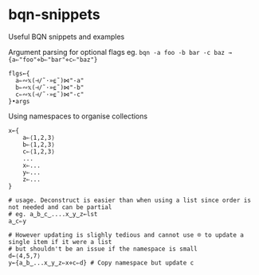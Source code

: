 # bqn-snippets
Useful BQN snippets and examples

Argument parsing for optional flags
eg. `bqn -a foo -b bar -c baz → {a⇐"foo"⋄b⇐"bar"⋄c⇐"baz"}`
```bqn
flgs←{
  a⇐∾𝕩(⊣/˜·»⍷˜)⋈"-a"
  b⇐∾𝕩(⊣/˜·»⍷˜)⋈"-b"
  c⇐∾𝕩(⊣/˜·»⍷˜)⋈"-c"
}•args 
```

Using namespaces to organise collections
```bqn
x←{
    a⇐⟨1,2,3⟩
    b⇐⟨1,2,3⟩
    c⇐⟨1,2,3⟩
    ...
    x⇐...
    y⇐...
    z⇐...
}

# usage. Deconstruct is easier than when using a list since order is not needed and can be partial
# eg. a‿b‿c‿....x‿y‿z←lst
a‿c⇐y

# However updating is slighly tedious and cannot use ⌾ to update a single item if it were a list
# but shouldn't be an issue if the namespace is small
d←⟨4,5,7⟩
y←{a‿b‿...x‿y‿z⇐x⋄c⇐d} # Copy namespace but update c
```
